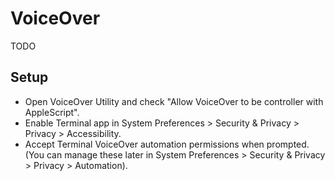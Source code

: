 # VoiceOver

TODO


## Setup

- Open VoiceOver Utility and check "Allow VoiceOver to be controller with AppleScript".
- Enable Terminal app in System Preferences > Security & Privacy > Privacy > Accessibility.
- Accept Terminal VoiceOver automation permissions when prompted. (You can manage these later in System Preferences > Security & Privacy > Privacy > Automation).
